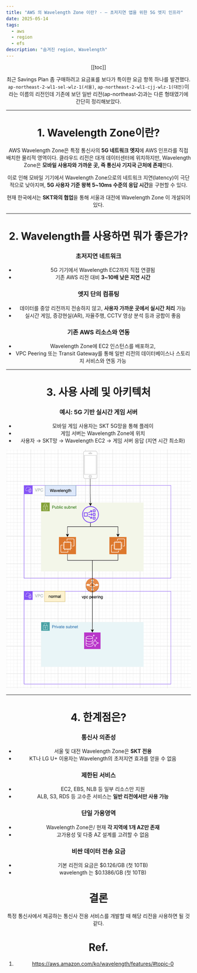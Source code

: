 ```yaml
---
title: "AWS 의 Wavelength Zone 이란? - – 초저지연 앱을 위한 5G 엣지 인프라"
date: 2025-05-14
tags:
  - aws
  - region
  - efs
description: "숨겨진 region, Wavelength"
---
```

<Header />


[[toc]]


<Header/>

최근 Savings Plan 좀 구매하려고 요금표를 보다가 특이한 요금 항목 하나를 발견했다.
 `ap-northeast-2-wl1-sel-wlz-1(서울)`, `ap-northeast-2-wl1-cjj-wlz-1(대전)`이라는 이름의 리전인데 기존에 보던 일반 리전(ap-northeast-2)과는 다른 형태였기에 간단히 정리해보았다.

------

# 1. Wavelength Zone이란?

AWS Wavelength Zone은 특정 통신사의 **5G 네트워크 엣지**에 AWS 인프라를 직접 배치한 물리적 영역이다. 클라우드 리전은 대개 데이터센터에 위치하지만, Wavelength Zone은 **모바일 사용자와 가까운 곳, 즉 통신사 기지국 근처에 존재**한다.

이로 인해 모바일 기기에서 Wavelength Zone으로의 네트워크 지연(latency)이 극단적으로 낮아지며, **5G 사용자 기준 왕복 5~10ms 수준의 응답 시간**을 구현할 수 있다.

현재 한국에서는 **SKT와의 협업**을 통해 서울과 대전에 Wavelength Zone 이 개설되어 있다.

------

# 2. Wavelength를 사용하면 뭐가 좋은가?

### 초저지연 네트워크

  - 5G 기기에서 Wavelength EC2까지 직접 연결됨
  - 기존 AWS 리전 대비 **3~10배 낮은 지연 시간**

  ### 엣지 단의 컴퓨팅

  - 데이터를 중앙 리전까지 전송하지 않고, **사용자 가까운 곳에서 실시간 처리** 가능
  - 실시간 게임, 증강현실(AR), 자율주행, CCTV 영상 분석 등과 궁합이 좋음

  ### 기존 AWS 리소스와 연동

  - Wavelength Zone에 EC2 인스턴스를 배포하고,
  - VPC Peering 또는 Transit Gateway를 통해 일반 리전의 데이터베이스나 스토리지 서비스와 연동 가능

------

# 3. 사용 사례 및 아키텍처

### 예시: 5G 기반 실시간 게임 서버

- 모바일 게임 사용자는 SKT 5G망을 통해 플레이
- 게임 서버는 Wavelength Zone에 위치
- 사용자 → SKT망 → Wavelength EC2 → 게임 서버 응답 (지연 시간 최소화)

**![image-20250604142128269](../../.vuepress/public/images/2025-05-04-awsregion/image-20250604142128269.png)**

------

# 4. 한계점은?

### 통신사 의존성

  - 서울 및 대전 Wavelength Zone은 **SKT 전용**
  - KT나 LG U+ 이용자는 Wavelength의 초저지연 효과를 얻을 수 없음

  ### 제한된 서비스

  - EC2, EBS, NLB 등 일부 리소스만 지원
  - ALB, S3, RDS 등 고수준 서비스는 **일반 리전에서만 사용 가능**

  ### 단일 가용영역

  - Wavelength Zone은/ 현재 **각 지역에 1개 AZ만 존재**
  - 고가용성 및 다중 AZ 설계를 고려할 수 없음

### 비싼 데이터 전송 요금

- 기본 리전의 요금은 $0.126/GB (첫 10TB)
- wavelength 는 $0.1386/GB (첫 10TB)

# 결론

특정 통신사에서 제공하는 통신사 전용 서비스를 개발할 때 해당 리전을 사용하면 될 것 같다.

# Ref.

1. https://aws.amazon.com/ko/wavelength/features/#topic-0



  


<Footer />